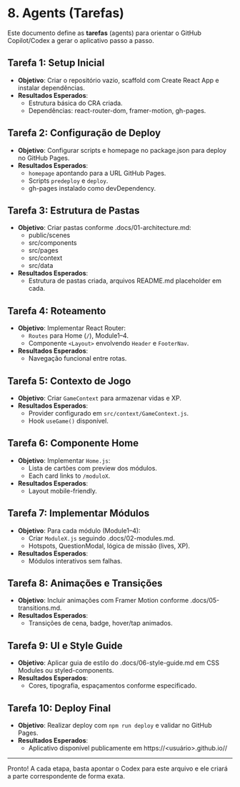 # 8. Agents (Tarefas)

Este documento define as **tarefas** (agents) para orientar o GitHub Copilot/Codex a gerar o aplicativo passo a passo.

## Tarefa 1: Setup Inicial
- **Objetivo**: Criar o repositório vazio, scaffold com Create React App e instalar dependências.
- **Resultados Esperados**:
  - Estrutura básica do CRA criada.
  - Dependências: react-router-dom, framer-motion, gh-pages.

## Tarefa 2: Configuração de Deploy
- **Objetivo**: Configurar scripts e homepage no package.json para deploy no GitHub Pages.
- **Resultados Esperados**:
  - `homepage` apontando para a URL GitHub Pages.
  - Scripts `predeploy` e `deploy`.
  - gh-pages instalado como devDependency.

## Tarefa 3: Estrutura de Pastas
- **Objetivo**: Criar pastas conforme .docs/01-architecture.md:
  - public/scenes
  - src/components
  - src/pages
  - src/context
  - src/data
- **Resultados Esperados**:
  - Estrutura de pastas criada, arquivos README.md placeholder em cada.

## Tarefa 4: Roteamento
- **Objetivo**: Implementar React Router:
  - `Routes` para Home (`/`), Module1–4.
  - Componente `<Layout>` envolvendo `Header` e `FooterNav`.
- **Resultados Esperados**:
  - Navegação funcional entre rotas.

## Tarefa 5: Contexto de Jogo
- **Objetivo**: Criar `GameContext` para armazenar vidas e XP.
- **Resultados Esperados**:
  - Provider configurado em `src/context/GameContext.js`.
  - Hook `useGame()` disponível.

## Tarefa 6: Componente Home
- **Objetivo**: Implementar `Home.js`:
  - Lista de cartões com preview dos módulos.
  - Each card links to `/moduloX`.
- **Resultados Esperados**:
  - Layout mobile-friendly.

## Tarefa 7: Implementar Módulos
- **Objetivo**: Para cada módulo (Module1–4):
  - Criar `ModuleX.js` seguindo .docs/02-modules.md.
  - Hotspots, QuestionModal, lógica de missão (lives, XP).
- **Resultados Esperados**:
  - Módulos interativos sem falhas.

## Tarefa 8: Animações e Transições
- **Objetivo**: Incluir animações com Framer Motion conforme .docs/05-transitions.md.
- **Resultados Esperados**:
  - Transições de cena, badge, hover/tap animados.

## Tarefa 9: UI e Style Guide
- **Objetivo**: Aplicar guia de estilo do .docs/06-style-guide.md em CSS Modules ou styled-components.
- **Resultados Esperados**:
  - Cores, tipografia, espaçamentos conforme especificado.

## Tarefa 10: Deploy Final
- **Objetivo**: Realizar deploy com `npm run deploy` e validar no GitHub Pages.
- **Resultados Esperados**:
  - Aplicativo disponível publicamente em https://<usuário>.github.io/<repo>/

---
Pronto! A cada etapa, basta apontar o Codex para este arquivo e ele criará a parte correspondente de forma exata.
